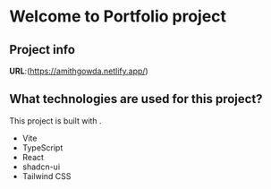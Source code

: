 # Welcome to Portfolio project

## Project info

**URL**:(https://amithgowda.netlify.app/)

## What technologies are used for this project?

This project is built with .

- Vite
- TypeScript
- React
- shadcn-ui
- Tailwind CSS




